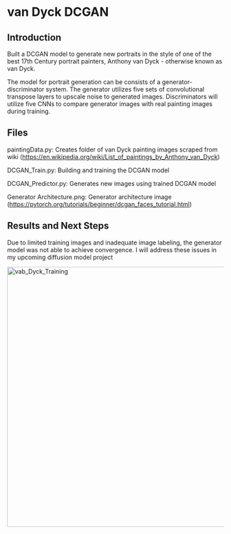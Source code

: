 # van Dyck DCGAN

## Introduction

Built a DCGAN model to generate new portraits in the style of one of the best 17th Century portrait painters, Anthony van Dyck - otherwise known as van Dyck.

The model for portrait generation can be consists of a generator-discriminator system. The generator utilizes five sets of convolutional transpose layers to upscale noise to generated images. Discriminators will utilize five CNNs to compare generator images with real painting images during training.

## Files
paintingData.py: Creates folder of van Dyck painting images scraped from wiki (https://en.wikipedia.org/wiki/List_of_paintings_by_Anthony_van_Dyck)

DCGAN_Train.py: Building and training the DCGAN model

DCGAN_Predictor.py: Generates new images using trained DCGAN model

Generator Architecture.png: Generator architecture image (https://pytorch.org/tutorials/beginner/dcgan_faces_tutorial.html)

## Results and Next Steps
Due to limited training images and inadequate image labeling, the generator model was not able to achieve convergence. I will address these issues in my upcoming diffusion model project



<img width="604" alt="vab_Dyck_Training" src="https://user-images.githubusercontent.com/83440706/214950143-96ddbc96-e8f1-46c0-9d9c-58f6bea59652.png">
